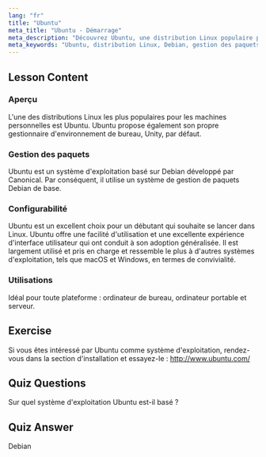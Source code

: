 ```yaml
---
lang: "fr"
title: "Ubuntu"
meta_title: "Ubuntu - Démarrage"
meta_description: "Découvrez Ubuntu, une distribution Linux populaire pour les débutants. Explorez ses fonctionnalités, sa gestion des paquets et pourquoi elle est excellente pour une utilisation sur ordinateur de bureau et serveur."
meta_keywords: "Ubuntu, distribution Linux, Debian, gestion des paquets, débutant Linux, tutoriel Ubuntu, guide Linux"
---
```


## Lesson Content

### Aperçu

L'une des distributions Linux les plus populaires pour les machines personnelles est Ubuntu. Ubuntu propose également son propre gestionnaire d'environnement de bureau, Unity, par défaut.

### Gestion des paquets

Ubuntu est un système d'exploitation basé sur Debian développé par Canonical. Par conséquent, il utilise un système de gestion de paquets Debian de base.

### Configurabilité

Ubuntu est un excellent choix pour un débutant qui souhaite se lancer dans Linux. Ubuntu offre une facilité d'utilisation et une excellente expérience d'interface utilisateur qui ont conduit à son adoption généralisée. Il est largement utilisé et pris en charge et ressemble le plus à d'autres systèmes d'exploitation, tels que macOS et Windows, en termes de convivialité.

### Utilisations

Idéal pour toute plateforme : ordinateur de bureau, ordinateur portable et serveur.

## Exercise

Si vous êtes intéressé par Ubuntu comme système d'exploitation, rendez-vous dans la section d'installation et essayez-le :
<http://www.ubuntu.com/>

## Quiz Questions

Sur quel système d'exploitation Ubuntu est-il basé ?

## Quiz Answer

Debian
